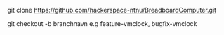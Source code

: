 git clone <https://github.com/hackerspace-ntnu/BreadboardComputer.git>


git checkout -b branchnavn              e.g feature-vmclock, bugfix-vmclock
